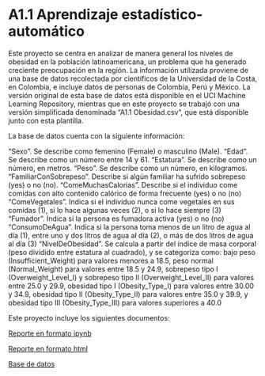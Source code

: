 # A1.1 Aprendizaje estadístico-automático

Este proyecto se centra en analizar de manera general los niveles de obesidad en la población latinoamericana, un problema que ha generado creciente preocupación en la región. La información utilizada proviene de una base de datos recolectada por científicos de la Universidad de la Costa, en Colombia, e incluye datos de personas de Colombia, Perú y México. La versión original de esta base de datos está disponible en el UCI Machine Learning Repository, mientras que en este proyecto se trabajó con una versión simplificada denominada “A1.1 Obesidad.csv”, que está disponible junto con esta plantilla.

La base de datos cuenta con la siguiente información:

“Sexo”. Se describe como femenino (Female) o masculino (Male).
“Edad”. Se describe como un número entre 14 y 61.
“Estatura”. Se describe como un número, en metros.
“Peso”. Se describe como un número, en kilogramos.
“FamiliarConSobrepeso”. Describe si algún familiar ha sufrido sobrepeso (yes) o no (no).
“ComeMuchasCalorias”. Describe si el individuo come comidas con alto contenido calórico de forma frecuente (yes) o no (no)
“ComeVegetales”. Indica si el individuo nunca come vegetales en sus comidas (1), si lo hace algunas veces (2), o si lo hace siempre (3)
“Fumador”. Indica si la persona es fumadora activa (yes) o no (no)
“ConsumoDeAgua”. Indica si la persona toma menos de un litro de agua al día (1), entre uno y dos litros de agua al día (2), o más de dos litros de agua al día (3)
“NivelDeObesidad”. Se calcula a partir del índice de masa corporal (peso dividido entre estatura al cuadrado), y se categoriza como: bajo peso (Insufficient_Weight) para valores menores a 18.5, peso normal (Normal_Weight) para valores entre 18.5 y 24.9, sobrepeso tipo I (Overweight_Level_I) y sobrepeso tipo II (Overweight_Level_II) para valores entre 25.0 y 29.9, obesidad tipo I (Obesity_Type_I) para valores entre 30.00 y 34.9, obesidad tipo II (Obesity_Type_II) para valores entre 35.0 y 39.9, y obesidad tipo III (Obesity_Type_III) para valores superiores a 40.0

Este proyecto incluye los siguientes documentos:

[Reporte en formato ipynb](A1.1%20584678.ipynb)

[Reporte en formato html](A1.1%20584678.html)

[Base de datos](A1.1%20Obesidad.csv)
